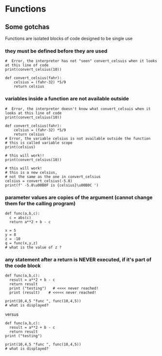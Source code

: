 # Functions
## Some gotchas
Functions are isolated blocks of code designed to be single use
### they must be defined before they are used
```
#  Error, the interpreter has not "seen" convert_celsuis when it looks at this line of code
print(convert_celsius(10)) 

def convert_celsius(fahr): 
    celsius = (fahr-32) *5/9
    return celsius
```
### variables inside a function are not available outside
```
#  Error, the interpreter doesn't know what convert_celsuis when it looks at this line of code​
print(convert_celsius(10)) 

def convert_celsius(fahr): 
    celsius = (fahr-32) *5/9
    return celsius
# Error, the variable celsius is not available outside the function​  
# this is called variable scope
print(celsius)

# this will work!!
print(convert_celsius(10))

# this will work!
# this is a new celsius, 
# not the same as the one in convert_celsius
celsius = convert_celsius(-5.8)
print(f' -5.8\u00B0F is {celsius}\u00B0C ')
```

### parameter values are copies of the argument (cannot change them for the calling program)
```
def func(a,b,c):
  c = abs(c)
  return a**2 + b - c
  
x = 5
y = 8
z = -10
q = func(x,y,z)
# what is the value of z ?
```
### any statement after a return is NEVER executed, if it's part of the code block
```
def func(a,b,c):
  result = a**2 + b - c
  return result
  print ("testing")   # <<<< never reached!
  print (result)    # <<<<< never reached!
  
print(10,4,5 "func ", func(10,4,5))
# what is displayed?
```
versus
```
def func(a,b,c):
  result = a**2 + b - c
  return result
print ("testing")  
 
print(10,4,5 "func ", func(10,4,5))
# what is displayed?
```
